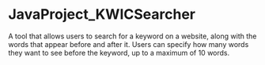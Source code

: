 # JavaProject_KWICSearcher

A tool that allows users to search for a keyword on a website, along with the words that appear before and after it. 
Users can specify how many words they want to see before the keyword, up to a maximum of 10 words.
